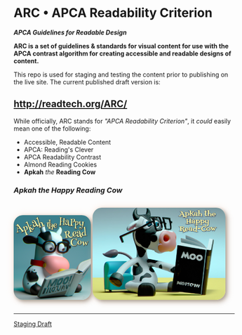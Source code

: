 # ARC • APCA Readability Criterion
***APCA Guidelines for Readable Design***

**ARC is a set of guidelines & standards for visual content for use with the APCA contrast algorithm for creating accessible and readable designs of content.**

This repo is used for staging and testing the content prior to publishing on the live site. The current published draft version is:

## http://readtech.org/ARC/


While officially, ARC stands for *"APCA Readability Criterion"*, it *could* easily mean one of the following:

- Accessible, Readable Content
- APCA: Reading's Clever
- APCA Readability Contrast
- Almond Reading Cookies
- **Apkah** _the_ **Reading Cow**



### _Apkah the Happy Reading Cow_

<img src="./img/ApkahHappyReadCowDallE.png" alt="The light yellow headline in a fun curvy font says Apkah the happy read cow and underneath is a cute 3-D cartoonish cow with thick black frame glasses reading a book entitled MOO!" class="centered" style="position:relative; margin:1em auto;width:35%; border-radius:1.5em; box-shadow: 0.2em 0.2em 0.5em #5435, 0.4em 0.4em 0.8em #9876,0 0 1.2em #fca5;"> <img src="./img/ApkahHappyReadCow2.png" alt="The light yellow headline in a fun angled font says Apkah the happy read cow and underneath is a cute 3-D cartoonish cow with thick black frame glasses reading a book entitled MOO" class="centered" style="position:relative; margin:1em auto;width:60%; border-radius:1.5em; box-shadow: 0.2em 0.2em 0.5em #5435, 0.4em 0.4em 0.8em #9876,0 0 1.2em #fca5;">



-----

[Staging Draft](https://a11yreadtech.github.io/ARC/)
